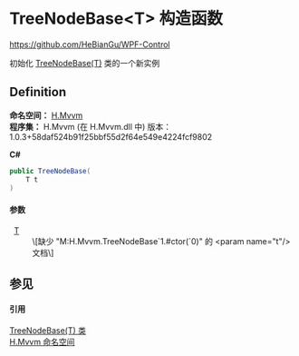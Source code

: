 # TreeNodeBase&lt;T&gt; 构造函数
https://github.com/HeBianGu/WPF-Control

初始化 <a href="cd2942e1-1fac-7bc2-276a-338ddf1d52be">TreeNodeBase(T)</a> 类的一个新实例



## Definition
**命名空间：** <a href="2171cdff-f9c4-6682-6b3e-a29f9cee4c25">H.Mvvm</a>  
**程序集：** H.Mvvm (在 H.Mvvm.dll 中) 版本：1.0.3+58daf524b91f25bbf55d2f64e549e4224fcf9802

**C#**
``` C#
public TreeNodeBase(
	T t
)
```



#### 参数
<dl><dt>  <a href="cd2942e1-1fac-7bc2-276a-338ddf1d52be">T</a></dt><dd>\[缺少 "M:H.Mvvm.TreeNodeBase`1.#ctor(`0)" 的 &lt;param name="t"/&gt; 文档\]</dd></dl>

## 参见


#### 引用
<a href="cd2942e1-1fac-7bc2-276a-338ddf1d52be">TreeNodeBase(T) 类</a>  
<a href="2171cdff-f9c4-6682-6b3e-a29f9cee4c25">H.Mvvm 命名空间</a>  
